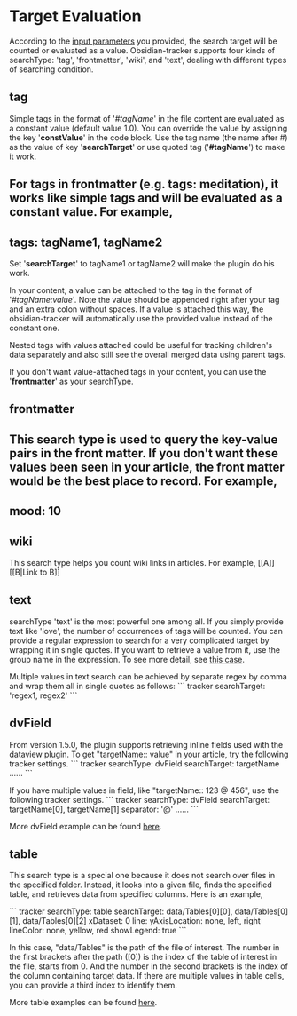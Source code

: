 # Target Evaluation

According to the [input parameters](https://github.com/pyrochlore/obsidian-tracker/blob/master/docs/InputParameters.md) you provided, the search target will be counted or evaluated as a value. Obsidian-tracker supports four kinds of searchType: 'tag', 'frontmatter', 'wiki', and 'text', dealing with different types of searching condition.

## tag

Simple tags in the format of '*#tagName*' in the file content are evaluated as a constant value (default value 1.0). You can override the value by assigning the key '**constValue**' in the code block. Use the tag name (the name after #) as the value of key '**searchTarget**' or use quoted tag ('**#tagName**') to make it work.

For tags in frontmatter (e.g. tags: meditation), it works like simple tags and will be evaluated as a constant value. For example, 
---
tags: tagName1, tagName2
---
Set '**searchTarget**' to tagName1 or tagName2 will make the plugin do his work.

In your content, a value can be attached to the tag in the format of '*#tagName:value*'. Note the value should be appended right after your tag and an extra colon without spaces. If a value is attached this way, the obsidian-tracker will automatically use the provided value instead of the constant one. 

Nested tags with values attached could be useful for tracking children's data separately and also still see the overall merged data using parent tags.

If you don't want value-attached tags in your content, you can use the '**frontmatter**' as your searchType.

## frontmatter
This search type is used to query the key-value pairs in the front matter. If you don't want these values been seen in your article, the front matter would be the best place to record. For example,
---
mood: 10
---

## wiki
This search type helps you count wiki links in articles. For example,
[[A]]
[[B|Link to B]]

## text
searchType 'text' is the most powerful one among all. If you simply provide text like 'love', the number of occurrences of tags will be counted. You can provide a regular expression to search for a very complicated target by wrapping it in single quotes. If you want to retrieve a value from it, use the group name in the expression. To see more detail, see [this case](https://github.com/pyrochlore/obsidian-tracker/blob/master/examples/TrackUsingRegex.md).

Multiple values in text search can be achieved by separate regex by comma and wrap them all in single quotes as follows:
\`\`\` tracker
searchTarget: 'regex1, regex2'
\`\`\`

## dvField
From version 1.5.0, the plugin supports retrieving inline fields used with the dataview plugin. To get "targetName:: value" in your article, try the following tracker settings.
\`\`\` tracker
searchType: dvField
searchTarget: targetName
......
\`\`\`

If you have multiple values in field, like "targetName:: 123 @ 456", use the following tracker settings.
\`\`\` tracker
searchType: dvField
searchTarget: targetName[0], targetName[1]
separator: '@'
......
\`\`\`

More dvField example can be found [here](https://github.com/pyrochlore/obsidian-tracker/blob/master/examples/TestMultipleTargetsMultipleValues.md#multiple-values-in-text). 

## table
This search type is a special one because it does not search over files in the specified folder. Instead, it looks into a given file, finds the specified table, and retrieves data from specified columns. Here is an example,

\`\`\` tracker
searchType: table
searchTarget: data/Tables[0][0], data/Tables[0][1], data/Tables[0][2]
xDataset: 0
line:
    yAxisLocation: none, left, right
    lineColor: none, yellow, red
    showLegend: true
\`\`\`

In this case, "data/Tables" is the path of the file of interest.  The number in the first brackets after the path ([0]) is the index of the table of interest in the file, starts from 0. And the number in the second brackets is the index of the column containing target data. If there are multiple values in table cells, you can provide a third index to identify them.

More table examples can be found [here](https://github.com/pyrochlore/obsidian-tracker/blob/master/examples/TestTable.md).
